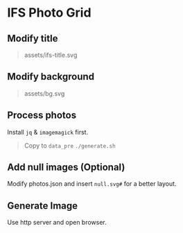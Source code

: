 # IFS Photo Grid

## Modify title

> assets/ifs-title.svg

## Modify background

> assets/bg.svg

## Process photos

Install `jq` & `imagemagick` first.

> Copy to `data_pre`
> `./generate.sh`

## Add null images (Optional)

Modify photos.json and insert `null.svg#` for a better layout.

## Generate Image

Use http server and open browser.